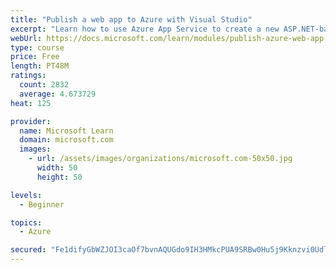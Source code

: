 ```yaml
---
title: "Publish a web app to Azure with Visual Studio"
excerpt: "Learn how to use Azure App Service to create a new ASP.NET-based web app, then publish and update directly from Visual Studio."
webUrl: https://docs.microsoft.com/learn/modules/publish-azure-web-app-with-visual-studio/
type: course
price: Free
length: PT48M
ratings:
  count: 2832
  average: 4.673729
heat: 125

provider:
  name: Microsoft Learn
  domain: microsoft.com
  images:
    - url: /assets/images/organizations/microsoft.com-50x50.jpg
      width: 50
      height: 50

levels:
  - Beginner

topics:
  - Azure

secured: "Fe1difyGbWZJOI3caOf7bvnAQUGdo9IH3HMkcPUA9SRBw0Hu5j9Kknzvi0Udl54Eh7HcF1WUzG6ZVHhuC2G6ShZoiaBv6bGE7FduLrdNeH9jSTMjNeu2gPPulRTweOulpUSaka+YAl4xaamxwurWg04WHz4nbDRgzv6IKznqczM7Pd77rKE44bkLY2oby9D2JJ3RBPUA478oRydI8Goumar6kY/lcivNrkQwJay57dEcDjU+1yOeZngz65LEgcd1xUOmAJ1g2lIzD8OUk+u/7PL+cYZRFhCoZGFcWmEap8Jydy7hnqOfJpykMMu6W0lYzFofe2JKASRffr0ZXGkWIqHVasNDirzrVBQHZ4SN2zuWlAsgaSYYKasixOfk0e97JJCcPvEHib6S5Ib7fMGY3Q==;xwhMpm0oaA9cr3CxzaQRLA=="
---
```



